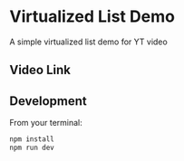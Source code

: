 # Virtualized List Demo

A simple virtualized list demo for YT video

## Video Link

## Development

From your terminal:

```sh
npm install
npm run dev
```
